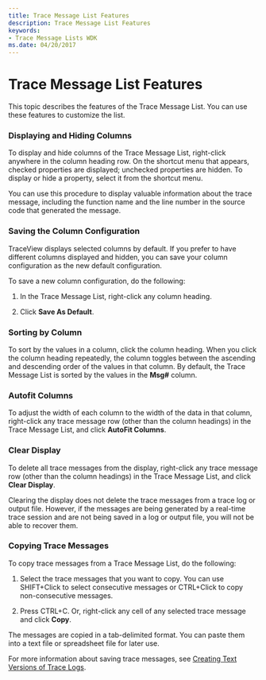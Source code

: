 ```yaml
---
title: Trace Message List Features
description: Trace Message List Features
keywords:
- Trace Message Lists WDK
ms.date: 04/20/2017
---
```


# Trace Message List Features


This topic describes the features of the Trace Message List. You can use these features to customize the list.

### <span id="displaying_and_hiding_columns"></span><span id="DISPLAYING_AND_HIDING_COLUMNS"></span>Displaying and Hiding Columns

To display and hide columns of the Trace Message List, right-click anywhere in the column heading row. On the shortcut menu that appears, checked properties are displayed; unchecked properties are hidden. To display or hide a property, select it from the shortcut menu.

You can use this procedure to display valuable information about the trace message, including the function name and the line number in the source code that generated the message.

### <span id="saving_the_column_configuration"></span><span id="SAVING_THE_COLUMN_CONFIGURATION"></span>Saving the Column Configuration

TraceView displays selected columns by default. If you prefer to have different columns displayed and hidden, you can save your column configuration as the new default configuration.

To save a new column configuration, do the following:

1.  In the Trace Message List, right-click any column heading.

2.  Click **Save As Default**.

### <span id="sorting_by_column"></span><span id="SORTING_BY_COLUMN"></span>Sorting by Column

To sort by the values in a column, click the column heading. When you click the column heading repeatedly, the column toggles between the ascending and descending order of the values in that column. By default, the Trace Message List is sorted by the values in the **Msg\#** column.

### <span id="autofit_columns"></span><span id="AUTOFIT_COLUMNS"></span>Autofit Columns

To adjust the width of each column to the width of the data in that column, right-click any trace message row (other than the column headings) in the Trace Message List, and click **AutoFit Columns**.

### <span id="clear_display"></span><span id="CLEAR_DISPLAY"></span>Clear Display

To delete all trace messages from the display, right-click any trace message row (other than the column headings) in the Trace Message List, and click **Clear Display**.

Clearing the display does not delete the trace messages from a trace log or output file. However, if the messages are being generated by a real-time trace session and are not being saved in a log or output file, you will not be able to recover them.

### <span id="copying_trace_messages"></span><span id="COPYING_TRACE_MESSAGES"></span>Copying Trace Messages

To copy trace messages from a Trace Message List, do the following:

1.  Select the trace messages that you want to copy. You can use SHIFT+Click to select consecutive messages or CTRL+Click to copy non-consecutive messages.

2.  Press CTRL+C. Or, right-click any cell of any selected trace message and click **Copy**.

The messages are copied in a tab-delimited format. You can paste them into a text file or spreadsheet file for later use.

For more information about saving trace messages, see [Creating Text Versions of Trace Logs](creating-text-versions-of-trace-logs.md).

 

 





